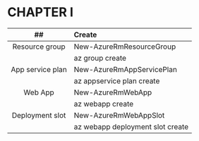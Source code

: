 # CHAPTER I

|            ##            | Create                           |
|:------------------------:|:---------------------------------|
|      Resource group      | New-AzureRmResourceGroup         |
|                          | az group create                  |
|     App service plan     | New-AzureRmAppServicePlan        |
|                          | az appservice plan create        |
|         Web App          | New-AzureRmWebApp                |
|                          | az webapp create                 |
|       Deployment slot    | New-AzureRmWebAppSlot            |
|                          | az webapp deployment slot create |

